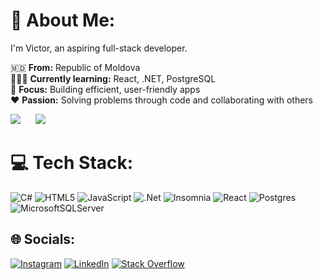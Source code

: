 # 💫 About Me:
I'm Victor, an aspiring full-stack developer.

🇲🇩 **From:** Republic of Moldova<br>
🧑🏻‍💻 **Currently learning:** React, .NET, PostgreSQL  
🌟 **Focus:** Building efficient, user-friendly apps  
❤️ **Passion:** Solving problems through code and collaborating with others

![](https://github-readme-streak-stats.herokuapp.com/?user=sevcenco-victor&theme=github_dark&hide_border=false) &nbsp;&nbsp;&nbsp;&nbsp; ![](https://github-readme-stats.vercel.app/api/top-langs/?username=sevcenco-victor&theme=github_dark&hide_border=false&include_all_commits=false&count_private=false&layout=compact)


# 💻 Tech Stack:
![C#](https://img.shields.io/badge/c%23-%23239120.svg?style=for-the-badge&logo=csharp&logoColor=white) ![HTML5](https://img.shields.io/badge/html5-%23E34F26.svg?style=for-the-badge&logo=html5&logoColor=white) ![JavaScript](https://img.shields.io/badge/javascript-%23323330.svg?style=for-the-badge&logo=javascript&logoColor=%23F7DF1E) ![.Net](https://img.shields.io/badge/.NET-5C2D91?style=for-the-badge&logo=.net&logoColor=white) ![Insomnia](https://img.shields.io/badge/Insomnia-black?style=for-the-badge&logo=insomnia&logoColor=5849BE) ![React](https://img.shields.io/badge/react-%2320232a.svg?style=for-the-badge&logo=react&logoColor=%2361DAFB) ![Postgres](https://img.shields.io/badge/postgres-%23316192.svg?style=for-the-badge&logo=postgresql&logoColor=white) ![MicrosoftSQLServer](https://img.shields.io/badge/Microsoft%20SQL%20Server-CC2927?style=for-the-badge&logo=microsoft%20sql%20server&logoColor=white)

## 🌐 Socials:
[![Instagram](https://img.shields.io/badge/Instagram-%23E4405F.svg?logo=Instagram&logoColor=white)](https://instagram.com/ritzu_i) [![LinkedIn](https://img.shields.io/badge/LinkedIn-%230077B5.svg?logo=linkedin&logoColor=white)](https://linkedin.com/in/victor-sevcenco) [![Stack Overflow](https://img.shields.io/badge/-Stackoverflow-FE7A16?logo=stack-overflow&logoColor=white)](https://stackoverflow.com/users/20493728) 

